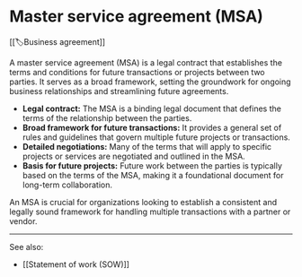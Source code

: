 
# Master service agreement (MSA)

[[🏷️Business agreement]]

A master service agreement (MSA) is a legal contract that establishes the terms and conditions for future transactions or projects between two parties. It serves as a broad framework, setting the groundwork for ongoing business relationships and streamlining future agreements.

- **Legal contract:** The MSA is a binding legal document that defines the terms of the relationship between the parties.
- **Broad framework for future transactions:** It provides a general set of rules and guidelines that govern multiple future projects or transactions.
- **Detailed negotiations:** Many of the terms that will apply to specific projects or services are negotiated and outlined in the MSA.
- **Basis for future projects:** Future work between the parties is typically based on the terms of the MSA, making it a foundational document for long-term collaboration.

An MSA is crucial for organizations looking to establish a consistent and legally sound framework for handling multiple transactions with a partner or vendor.

---

See also:

-  [[Statement of work (SOW)]]
